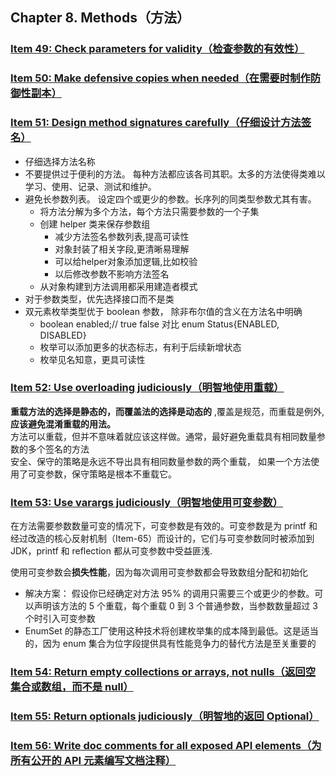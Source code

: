 ## Chapter 8. Methods（方法） 

### [Item 49: Check parameters for validity（检查参数的有效性）]()


### [Item 50: Make defensive copies when needed（在需要时制作防御性副本）]()

### [Item 51: Design method signatures carefully（仔细设计方法签名）]()    
- 仔细选择方法名称
- 不要提供过于便利的方法。 每种方法都应该各司其职。太多的方法使得类难以学习、使用、记录、测试和维护。  
- 避免长参数列表。 设定四个或更少的参数。长序列的同类型参数尤其有害。
  - 将方法分解为多个方法，每个方法只需要参数的一个子集
  - 创建 helper 类来保存参数组
    - 减少方法签名参数列表,提高可读性
    - 对象封装了相关字段,更清晰易理解
    - 可以给helper对象添加逻辑,比如校验
    - 以后修改参数不影响方法签名
  - 从对象构建到方法调用都采用建造者模式  
- 对于参数类型，优先选择接口而不是类    
- 双元素枚举类型优于 boolean 参数， 除非布尔值的含义在方法名中明确 
  - boolean enabled;// true false  对比 enum Status{ENABLED, DISABLED}   
  - 枚举可以添加更多的状态标志，有利于后续新增状态
  - 枚举见名知意，更具可读性

### [Item 52: Use overloading judiciously（明智地使用重载）](overloading)   
**重载方法的选择是静态的，而覆盖法的选择是动态的** ,覆盖是规范，而重载是例外,**应该避免混淆重载的用法。**   
方法可以重载，但并不意味着就应该这样做。通常，最好避免重载具有相同数量参数的多个签名的方法  
安全、保守的策略是永远不导出具有相同数量参数的两个重载， 如果一个方法使用了可变参数，保守策略是根本不重载它。 

### [Item 53: Use varargs judiciously（明智地使用可变参数）](varargs/Varargs.java)   
在方法需要参数数量可变的情况下，可变参数是有效的。可变参数是为 printf 和经过改造的核心反射机制（Item-65）而设计的，它们与可变参数同时被添加到 JDK，printf 和 reflection 都从可变参数中受益匪浅.  

使用可变参数会**损失性能**，因为每次调用可变参数都会导致数组分配和初始化   
  - 解决方案： 假设你已经确定对方法 95% 的调用只需要三个或更少的参数。可以声明该方法的 5 个重载，每个重载 0 到 3 个普通参数，当参数数量超过 3 个时引入可变参数   
  - EnumSet 的静态工厂使用这种技术将创建枚举集的成本降到最低。这是适当的，因为 enum 集合为位字段提供具有性能竞争力的替代方法是至关重要的


### [Item 54: Return empty collections or arrays, not nulls（返回空集合或数组，而不是 null）]()

### [Item 55: Return optionals judiciously（明智地的返回 Optional）]()

### [Item 56: Write doc comments for all exposed API elements（为所有公开的 API 元素编写文档注释）]()   
